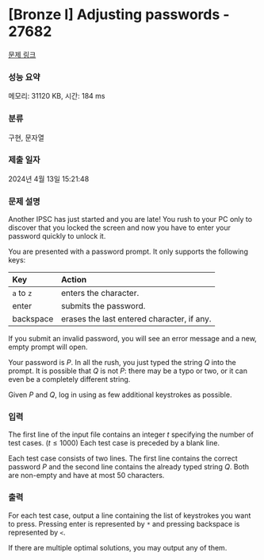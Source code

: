# [Bronze I] Adjusting passwords - 27682 

[문제 링크](https://www.acmicpc.net/problem/27682) 

### 성능 요약

메모리: 31120 KB, 시간: 184 ms

### 분류

구현, 문자열

### 제출 일자

2024년 4월 13일 15:21:48

### 문제 설명

<p>Another IPSC has just started and you are late! You rush to your PC only to discover that you locked the screen and now you have to enter your password quickly to unlock it.</p>

<p>You are presented with a password prompt. It only supports the following keys:</p>

<table class="table table-bordered">
	<thead>
		<tr>
			<th align="left">Key</th>
			<th align="left">Action</th>
		</tr>
	</thead>
	<tbody>
		<tr>
			<td align="left"><code>a</code> to <code>z</code></td>
			<td align="left">enters the character.</td>
		</tr>
		<tr>
			<td align="left">enter</td>
			<td align="left">submits the password.</td>
		</tr>
		<tr>
			<td align="left">backspace</td>
			<td align="left">erases the last entered character, if any.</td>
		</tr>
	</tbody>
</table>

<p>If you submit an invalid password, you will see an error message and a new, empty prompt will open.</p>

<p>Your password is <em>P</em>. In all the rush, you just typed the string <em>Q</em> into the prompt. It is possible that <em>Q</em> is not <em>P</em>: there may be a typo or two, or it can even be a completely different string.</p>

<p>Given <em>P</em> and <em>Q</em>, log in using as few additional keystrokes as possible.</p>

### 입력 

 <p>The first line of the input file contains an integer <em>t</em> specifying the number of test cases. (<em>t</em> ≤ 1000) Each test case is preceded by a blank line.</p>

<p>Each test case consists of two lines. The first line contains the correct password <em>P</em> and the second line contains the already typed string <em>Q</em>. Both are non-empty and have at most 50 characters.</p>

### 출력 

 <p>For each test case, output a line containing the list of keystrokes you want to press. Pressing enter is represented by <code>*</code> and pressing backspace is represented by <code><</code>.</p>

<p>If there are multiple optimal solutions, you may output any of them.</p>

